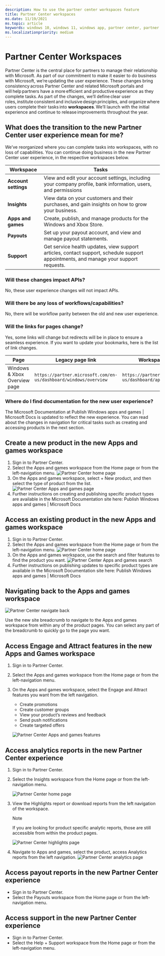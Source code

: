 ```yaml
---
description: How to use the partner center workspaces feature
title: Partner Center workspaces
ms.date: 11/19/2021
ms.topic: article
keywords: windows 10, windows 11, windows app, partner center, partner center workspaces
ms.localizationpriority: medium
---
```


# Partner Center Workspaces

Partner Center is the central place for partners to manage their relationship with Microsoft. As part of our commitment to make it easier to do business with Microsoft, we’re updating the user experience. These changes bring consistency across Partner Center and related Microsoft portals and will help partners have a more efficient and productive experience as they complete tasks. As part of the changes, we’ll define clear user roles, institute consistent and inclusive design principles, and organize where users complete their tasks into **workspaces**. We’ll launch with the initial experience and continue to release improvements throughout the year.

## What does the transition to the new Partner Center user experience mean for me?

We’ve reorganized where you can complete tasks into workspaces, with no loss of capabilities. You can continue doing business in the new Partner Center user experience, in the respective workspaces below.

| Workspace            | Tasks |
|----------------------|-------|
| **Account settings** | View and edit your account settings, including your company profile, bank information, users, and permissions |
| **Insights**         | View data on your customers and their purchases, and gain insights on how to grow your business. |
| **Apps and games**   | Create, publish, and manage products for the Windows and Xbox Store. |
| **Payouts**          | Set up your payout account, and view and manage payout statements. |
| **Support**          | Get service health updates, view support articles, contact support, schedule support appointments, and manage your support requests. |

### Will these changes impact APIs?

No, these user experience changes will not impact APIs.

### Will there be any loss of workflows/capabilities?

No, there will be workflow parity between the old and new user experience.

### Will the links for pages change?

Yes, some links will change but redirects will be in place to ensure a seamless experience. If you want to update your bookmarks, here is the list of link changes.

| Page | Legacy page link | Workspace page link |
|------|------------------|---------------------|
Windows & Xbox Overview page | `https://partner.microsoft.com/en-us/dashboard/windows/overview` | `https://partner.microsoft.com/en-us/dashboard/apps-and-games` |

### Where do I find documentation for the new user experience?

The Microsoft Documentation at Publish Windows apps and games | Microsoft Docs is updated to reflect the new experience. You can read about the changes in navigation for critical tasks such as creating and accessing products in the next section.

## Create a new product in the new Apps and games workspace

1. Sign in to Partner Center.
1. Select the Apps and games workspace from the Home page or from the left-navigation menu.
    ![Partner Center home page](../images/partner-center-home.png)
1. On the Apps and games workspace, select + New product, and then select the type of product from the list.
    ![Partner Center Apps and games page](../images/partner-center-apps-games.png)
1. Further instructions on creating and publishing specific product types are available in the Microsoft Documentation site here: Publish Windows apps and games | Microsoft Docs

## Access an existing product in the new Apps and games workspace

1. Sign in to Partner Center.
1. Select the Apps and games workspace from the Home page or from the left-navigation menu.
    ![Partner Center home page](../images/partner-center-home.png)
1. On the Apps and games workspace, use the search and filter features to find the product you want.
    ![Partner Center Apps and games search](../images/partner-center-apps-games-search.png)
1. Further instructions on publishing updates to specific product types are available in the Microsoft Documentation site here: Publish Windows apps and games | Microsoft Docs

## Navigating back to the Apps and games workspace

![Partner Center navigate back](../images/partner-center-navigate-back.jpg)

Use the new site breadcrumb to navigate to the Apps and games workspace from within any of the product pages. You can select any part of the breadcrumb to quickly go to the page you want.

## Access Engage and Attract features in the new Apps and Games workspace

1. Sign in to Partner Center.
1. Select the Apps and games workspace from the Home page or from the left-navigation menu.
1. On the Apps and games workspace, select the Engage and Attract features you want from the left navigation.
    - Create promotions
    - Create customer groups
    - View your product’s reviews and feedback
    - Send push notifications
    - Create targeted offers

    ![Partner Center Apps and games features](../images/partner-center-apps-games-features.png)

## Access analytics reports in the new Partner Center experience

1. Sign in to Partner Center.
1. Select the Insights workspace from the Home page or from the left-navigation menu.

    ![Partner Center home page](../images/partner-center-home.png)
1. View the Highlights report or download reports from the left navigation of the workspace.
    > [!NOTE]
    > If you are looking for product specific analytic reports, those are still accessible from within the product pages.

    ![Partner Center highlights page](../images/partner-center-highlights.png)

1. Navigate to Apps and games, select the product, access Analytics reports from the left navigation.
    ![Partner Center analytics page](../images/partner-center-analytics.png)

## Access payout reports in the new Partner Center experience

- Sign in to Partner Center.
- Select the Payouts workspace from the Home page or from the left-navigation menu.

## Access support in the new Partner Center experience

- Sign in to Partner Center.
- Select the Help + Support workspace from the Home page or from the left-navigation menu.
